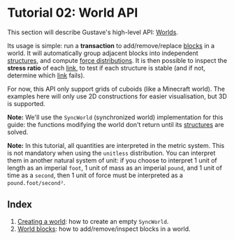 # Tutorial 02: World API

This section will describe Gustave's high-level API: [Worlds](../../docs/lexicon.md#World).

Its usage is simple: run a **transaction** to add/remove/replace [blocks](../../docs/lexicon.md#block) in a world. It will automatically group adjacent blocks into independent [structures](../../docs/lexicon.md#structure), and compute [force distributions](../../docs/lexicon.md#force-distribution). It is then possible to inspect the **stress ratio** of each [link](../../docs/lexicon.md#Links-and-contacts), to test if each structure is stable (and if not, determine which [link](../../docs/lexicon.md#links-and-contacts) fails).

For now, this API only support grids of cuboids (like a Minecraft world). The examples here will only use 2D constructions for easier visualisation, but 3D is supported.

**Note:** We'll use the `SyncWorld` (synchronized world) implementation for this guide: the functions modifying the world don't return until its [structures](../../docs/lexicon.md#structure) are solved.

**Note:** In this tutorial, all quantities are interpreted in the metric system. This is not mandatory when using the `unitless` distribution. You can interpret them in another natural system of unit: if you choose to interpret 1 unit of length as an imperial `foot`, 1 unit of mass as an imperial `pound`, and 1 unit of time as a `second`, then 1 unit of force must be interpreted as a `pound.foot/second²`.

## Index

1. [Creating a world](01-creating-world/README.md): how to create an empty `SyncWorld`.
1. [World blocks](02-world-blocks/README.md): how to add/remove/inspect blocks in a world.
